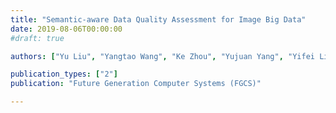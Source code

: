 ```yaml
---
title: "Semantic-aware Data Quality Assessment for Image Big Data"
date: 2019-08-06T00:00:00
#draft: true

authors: ["Yu Liu", "Yangtao Wang", "Ke Zhou", "Yujuan Yang", "Yifei Liu"]

publication_types: ["2"]
publication: "Future Generation Computer Systems (FGCS)"

---
```


